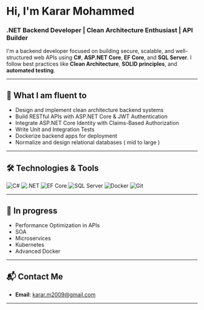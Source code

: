 # Hi, I'm Karar Mohammed

### .NET Backend Developer | Clean Architecture Enthusiast | API Builder

I'm a backend developer focused on building secure, scalable, and well-structured web APIs using **C#**, **ASP.NET Core**, **EF Core**, and **SQL Server**. I follow best practices like **Clean Architecture**, **SOLID principles**, and **automated testing**.

---

## 🚀 What I am fluent to
- Design and implement clean architecture backend systems
- Build RESTful APIs with ASP.NET Core & JWT Authentication
- Integrate ASP.NET Core Identity with Claims-Based Authorization
- Write Unit and Integration Tests
- Dockerize backend apps for deployment
- Normalize and design relational databases ( mid to large )

---

## 🛠️ Technologies & Tools

![C#](https://img.shields.io/badge/-C%23-239120?style=flat&logo=c-sharp&logoColor=white)
![.NET](https://img.shields.io/badge/-.NET-512BD4?style=flat&logo=dotnet&logoColor=white)
![EF Core](https://img.shields.io/badge/-EFCore-512BD4?style=flat&logo=Microsoft&logoColor=white)
![SQL Server](https://img.shields.io/badge/-SQL%20Server-CC2927?style=flat&logo=microsoftsqlserver&logoColor=white)
![Docker](https://img.shields.io/badge/-Docker-2496ED?style=flat&logo=docker&logoColor=white)
![Git](https://img.shields.io/badge/-Git-F05032?style=flat&logo=git&logoColor=white)

---

## 🌱 In progress 
- Performance Optimization in APIs
- SOA
- Microservices 
- Kubernetes 
- Advanced Docker

---

## 📬 Contact Me

- **Email**: karar.m2009@gmail.com

---


